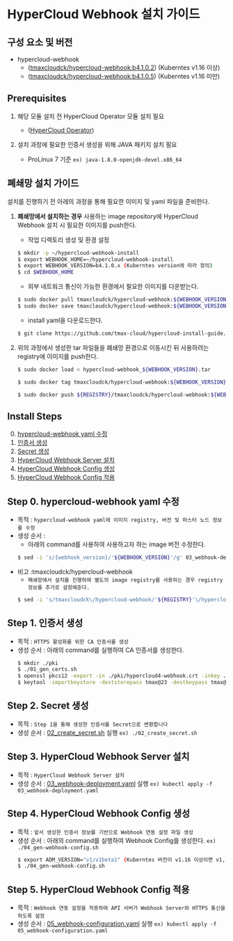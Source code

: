 # HyperCloud Webhook 설치 가이드

## 구성 요소 및 버전
* hypercloud-webhook 
    * ([tmaxcloudck/hypercloud-webhook:b4.1.0.2](https://hub.docker.com/layers/tmaxcloudck/hypercloud-webhook/b4.1.0.2/images/sha256-ee1ae9fa79df947debf438c9be5b1e2d9204e7f6057fb40190be6be801d1d6d9?context=explore)) (Kuberntes v1.16 이상)
    * ([tmaxcloudck/hypercloud-webhook:b4.1.0.5](https://hub.docker.com/layers/tmaxcloudck/hypercloud-webhook/b4.1.0.5/images/sha256-fca79244e3d460c0d8177e79cc6a35116e8db71f45178532ce7b697286afbf4b?context=explore)) (Kuberntes v1.16 미만)

## Prerequisites
1. 해당 모듈 설치 전 HyperCloud Operator 모듈 설치 필요
    * ([HyperCloud Operator](https://github.com/tmax-cloud/hypercloud-install-guide/blob/master/HyperCloud%20Operator/README.md))
    
2. 설치 과정에 필요한 인증서 생성을 위해 JAVA 패키지 설치 필요
    * ProLinux 7 기준 `ex) java-1.8.0-openjdk-devel.x86_64`

## 폐쇄망 설치 가이드
설치를 진행하기 전 아래의 과정을 통해 필요한 이미지 및 yaml 파일을 준비한다.
1. **폐쇄망에서 설치하는 경우** 사용하는 image repository에 HyperCloud Webhook 설치 시 필요한 이미지를 push한다. 

    * 작업 디렉토리 생성 및 환경 설정
    ```bash
    $ mkdir -p ~/hypercloud-webhook-install
    $ export WEBHOOK_HOME=~/hypercloud-webhook-install
    $ export WEBHOOK_VERSION=b4.1.0.x (Kuberntes version에 따라 정의)
    $ cd $WEBHOOK_HOME
    ```
    * 외부 네트워크 통신이 가능한 환경에서 필요한 이미지를 다운받는다.
    ```bash
    $ sudo docker pull tmaxcloudck/hypercloud-webhook:${WEBHOOK_VERSION}
    $ sudo docker save tmaxcloudck/hypercloud-webhook:${WEBHOOK_VERSION} > hypercloud-webhook_${WEBHOOK_VERSION}.tar
    ```
    * install yaml을 다운로드한다.
    ```bash
    $ git clone https://github.com/tmax-cloud/hypercloud-install-guide.git
    ```
  
2. 위의 과정에서 생성한 tar 파일들을 폐쇄망 환경으로 이동시킨 뒤 사용하려는 registry에 이미지를 push한다.
    ```bash
    $ sudo docker load < hypercloud-webhook_${WEBHOOK_VERSION}.tar
    
    $ sudo docker tag tmaxcloudck/hypercloud-webhook:${WEBHOOK_VERSION} ${REGISTRY}/hypercloud-webhook:${WEBHOOK_VERSION}
    
    $ sudo docker push ${REGISTRY}/tmaxcloudck/hypercloud-webhook:${WEBHOOK_VERSION}
    ```

## Install Steps
0. [hypercloud-webhook yaml 수정](https://github.com/tmax-cloud/hypercloud-install-guide/tree/master/HyperCloud%20Webhook#step-0-hypercloud-webhook-yaml-%EC%88%98%EC%A0%95)
1. [인증서 생성](https://github.com/tmax-cloud/hypercloud-install-guide/tree/master/HyperCloud%20Webhook#step-1-%EC%9D%B8%EC%A6%9D%EC%84%9C-%EC%83%9D%EC%84%B1)
2. [Secret 생성](https://github.com/tmax-cloud/hypercloud-install-guide/tree/master/HyperCloud%20Webhook#step-2-secret-%EC%83%9D%EC%84%B1)
3. [HyperCloud Webhook Server 설치](https://github.com/tmax-cloud/hypercloud-install-guide/tree/master/HyperCloud%20Webhook#step-3-hypercloud-webhook-server-%EC%84%A4%EC%B9%98)
4. [HyperCloud Webhook Config 생성](https://github.com/tmax-cloud/hypercloud-install-guide/tree/master/HyperCloud%20Webhook#step-4-hypercloud-webhook-config-%EC%83%9D%EC%84%B1)
5. [HyperCloud Webhook Config 적용](https://github.com/tmax-cloud/hypercloud-install-guide/tree/master/HyperCloud%20Webhook#step-5-hypercloud-webhook-config-%EC%A0%81%EC%9A%A9)

## Step 0. hypercloud-webhook yaml 수정
* 목적 : `hypercloud-webhook yaml에 이미지 registry, 버전 및 마스터 노드 정보를 수정`
* 생성 순서 : 
    * 아래의 command를 사용하여 사용하고자 하는 image 버전  수정한다.
	```bash
	$ sed -i 's/{webhook_version}/'${WEBHOOK_VERSION}'/g' 03_webhook-deployment.yaml
	```
* 비고 :tmaxcloudck/hypercloud-webhook
    * `폐쇄망에서 설치를 진행하여 별도의 image registry를 사용하는 경우 registry 정보를 추가로 설정해준다.`
	```bash
	$ sed -i 's/tmaxcloudck\/hypercloud-webhook/'${REGISTRY}'\/hypercloud-webhook/g' 03_webhook-deployment.yaml

## Step 1. 인증서 생성
* 목적 : `HTTPS 활성화를 위한 CA 인증서를 생성`
* 생성 순서 : 아래의 command를 실행하여 CA 인증서를 생성한다.
    ```bash
    $ mkdir ./pki
    $ ./01_gen_certs.sh
    $ openssl pkcs12 -export -in ./pki/hypercloud4-webhook.crt -inkey ./pki/hypercloud4-webhook.key -out ./pki/hypercloud4-webhook.p12 (Export Password: tmax@23)
    $ keytool -importkeystore -deststorepass tmax@23 -destkeypass tmax@23 -destkeystore ./pki/hypercloud4-webhook.jks -srckeystore ./pki/hypercloud4-webhook.p12 -srcstoretype PKCS12 -srcstorepass tmax@23
    ```

## Step 2. Secret 생성
* 목적 : `Step 1을 통해 생성한 인증서를 Secret으로 변환합니다`
* 생성 순서 : [02_create_secret.sh](manifests/02_create_secret.sh) 실행 `ex) ./02_create_secret.sh`


## Step 3. HyperCloud Webhook Server 설치
* 목적 : `HyperCloud Webhook Server 설치`
* 생성 순서 : [03_webhook-deployment.yaml](manifests/03_webhook-deployment.yaml) 실행 `ex) kubectl apply -f 03_webhook-deployment.yaml`


## Step 4. HyperCloud Webhook Config 생성
* 목적 : `앞서 생성한 인증서 정보를 기반으로 Webhook 연동 설정 파일 생성`
* 생성 순서 : 아래의 command를 실행하여 Webhook Config를 생성한다. `ex) ./04_gen-webhook-config.sh`
    ```bash
    $ export ADM_VERSION="v1/v1beta1" (Kuberntes 버전이 v1.16 이상이면 v1, v1.16 미만이면 v1beta1 정의)
    $ ./04_gen-webhook-config.sh
    ```


## Step 5. HyperCloud Webhook Config 적용
* 목적 : `Webhook 연동 설정을 적용하여 API 서버가 Webhook Server와 HTTPS 통신을 하도록 설정`
* 생성 순서 : [05_webhook-configuration.yaml](manifests/05_webhook-configuration.yaml) 실행 `ex) kubectl apply -f 05_webhook-configuration.yaml`

